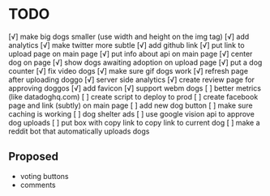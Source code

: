 TODO
====

[√] make big dogs smaller (use width and height on the img tag)
[√] add analytics
[√] make twitter more subtle
[√] add github link
[√] put link to upload page on main page
[√] put info about api on main page
[√] center dog on page
[√] show dogs awaiting adoption on upload page
[√] put a dog counter
[√] fix video dogs
[√] make sure gif dogs work
[√] refresh page after uploading doggo
[√] server side analytics
[√] create review page for approving doggos
[√] add favicon
[√] support webm dogs
[ ] better metrics (like datadoghq.com)
[ ] create script to deploy to prod
[ ] create facebook page and link (subtly) on main page
[ ] add new dog button
[ ] make sure caching is working
[ ] dog shelter ads
[ ] use google vision api to approve dog uploads
[ ] put box with copy link to copy link to current dog
[ ] make a reddit bot that automatically uploads dogs

Proposed
--------

- voting buttons
- comments
